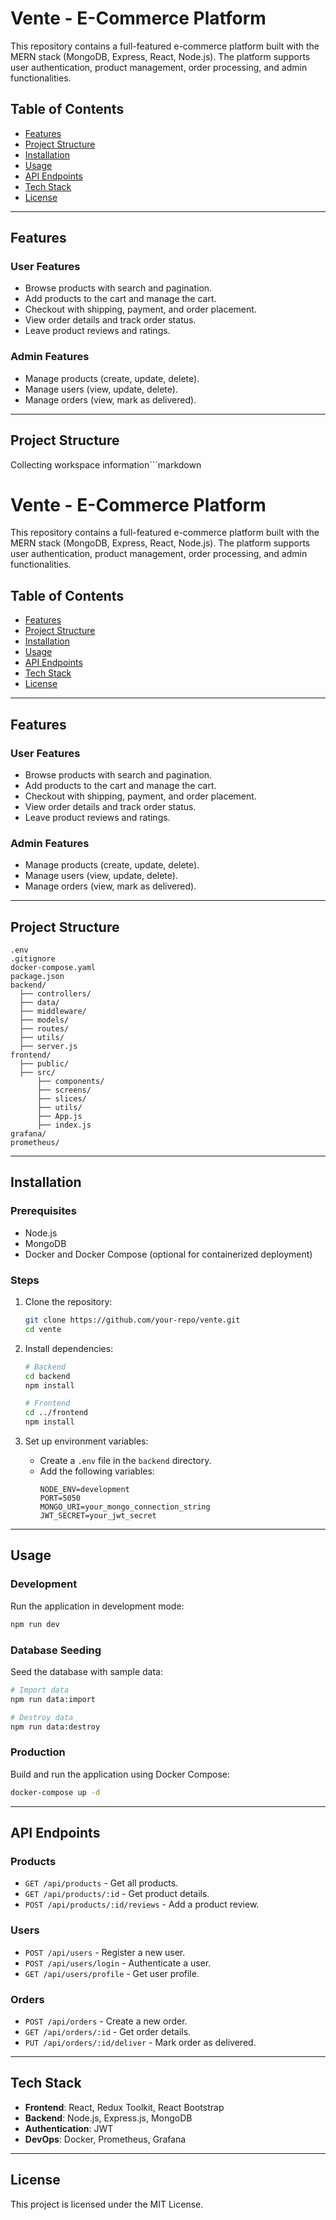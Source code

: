 # Vente - E-Commerce Platform

This repository contains a full-featured e-commerce platform built with the MERN stack (MongoDB, Express, React, Node.js). The platform supports user authentication, product management, order processing, and admin functionalities.

## Table of Contents

- [Features](#features)
- [Project Structure](#project-structure)
- [Installation](#installation)
- [Usage](#usage)
- [API Endpoints](#api-endpoints)
- [Tech Stack](#tech-stack)
- [License](#license)

---

## Features

### User Features
- Browse products with search and pagination.
- Add products to the cart and manage the cart.
- Checkout with shipping, payment, and order placement.
- View order details and track order status.
- Leave product reviews and ratings.

### Admin Features
- Manage products (create, update, delete).
- Manage users (view, update, delete).
- Manage orders (view, mark as delivered).

---

## Project Structure
Collecting workspace information```markdown
# Vente - E-Commerce Platform

This repository contains a full-featured e-commerce platform built with the MERN stack (MongoDB, Express, React, Node.js). The platform supports user authentication, product management, order processing, and admin functionalities.

## Table of Contents

- [Features](#features)
- [Project Structure](#project-structure)
- [Installation](#installation)
- [Usage](#usage)
- [API Endpoints](#api-endpoints)
- [Tech Stack](#tech-stack)
- [License](#license)

---

## Features

### User Features
- Browse products with search and pagination.
- Add products to the cart and manage the cart.
- Checkout with shipping, payment, and order placement.
- View order details and track order status.
- Leave product reviews and ratings.

### Admin Features
- Manage products (create, update, delete).
- Manage users (view, update, delete).
- Manage orders (view, mark as delivered).

---

## Project Structure

```
.env
.gitignore
docker-compose.yaml
package.json
backend/
  ├── controllers/
  ├── data/
  ├── middleware/
  ├── models/
  ├── routes/
  ├── utils/
  ├── server.js
frontend/
  ├── public/
  ├── src/
      ├── components/
      ├── screens/
      ├── slices/
      ├── utils/
      ├── App.js
      ├── index.js
grafana/
prometheus/
```

---

## Installation

### Prerequisites
- Node.js
- MongoDB
- Docker and Docker Compose (optional for containerized deployment)

### Steps
1. Clone the repository:
   ```bash
   git clone https://github.com/your-repo/vente.git
   cd vente
   ```

2. Install dependencies:
   ```bash
   # Backend
   cd backend
   npm install

   # Frontend
   cd ../frontend
   npm install
   ```

3. Set up environment variables:
   - Create a `.env` file in the `backend` directory.
   - Add the following variables:
     ```
     NODE_ENV=development
     PORT=5050
     MONGO_URI=your_mongo_connection_string
     JWT_SECRET=your_jwt_secret
     ```

---

## Usage

### Development
Run the application in development mode:
```bash
npm run dev
```

### Database Seeding
Seed the database with sample data:
```bash
# Import data
npm run data:import

# Destroy data
npm run data:destroy
```

### Production
Build and run the application using Docker Compose:
```bash
docker-compose up -d
```

---

## API Endpoints

### Products
- `GET /api/products` - Get all products.
- `GET /api/products/:id` - Get product details.
- `POST /api/products/:id/reviews` - Add a product review.

### Users
- `POST /api/users` - Register a new user.
- `POST /api/users/login` - Authenticate a user.
- `GET /api/users/profile` - Get user profile.

### Orders
- `POST /api/orders` - Create a new order.
- `GET /api/orders/:id` - Get order details.
- `PUT /api/orders/:id/deliver` - Mark order as delivered.

---

## Tech Stack

- **Frontend**: React, Redux Toolkit, React Bootstrap
- **Backend**: Node.js, Express.js, MongoDB
- **Authentication**: JWT
- **DevOps**: Docker, Prometheus, Grafana

---

## License

This project is licensed under the MIT License.
```